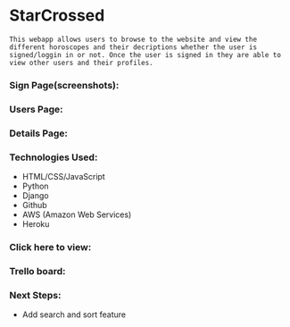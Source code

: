 # StarCrossed

    This webapp allows users to browse to the website and view the different horoscopes and their decriptions whether the user is signed/loggin in or not. Once the user is signed in they are able to view other users and their profiles.



### Sign Page(screenshots): 

### Users Page:

### Details Page:




### Technologies Used:
- HTML/CSS/JavaScript
- Python
- Django
- Github
- AWS (Amazon Web Services)
- Heroku


### Click here to view: 

### Trello board: 




### Next Steps:
- Add search and sort feature